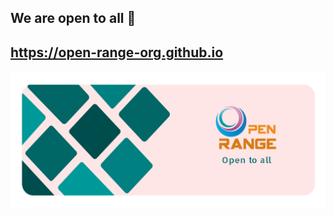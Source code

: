 ## We are open to all 👋

## https://open-range-org.github.io

![alt text](https://github.com/Open-range-org/.github/blob/main/open-banner.png?raw=true)
